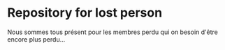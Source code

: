 # Repository for lost person

Nous sommes tous présent pour les membres perdu qui on besoin d'être encore plus perdu...
